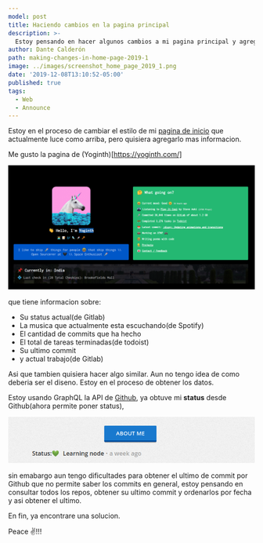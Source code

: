 ```yaml
---
model: post
title: Haciendo cambios en la pagina principal
description: >- 
  Estoy pensando en hacer algunos cambios a mi pagina principal y agregarle mas informacion.
author: Dante Calderón
path: making-changes-in-home-page-2019-1
image: ../images/screenshot_home_page_2019_1.png
date: '2019-12-08T13:10:52-05:00'
published: true
tags:
  - Web
  - Announce
---
```


Estoy en el proceso de cambiar el estilo de mi [pagina de inicio](https://5d904aa582636f00090fd93e--dantecalderon.netlify.com/) que actualmente luce como arriba, pero quisiera agregarlo mas informacion.

Me gusto la pagina de (Yoginth)[https://yoginth.com/] 

![Yoginth website](../images/yoginth_website_home_2019_1.png)

que tiene informacion sobre:

- Su status actual(de Gitlab)
- La musica que actualmente esta escuchando(de Spotify)
- El cantidad de commits que ha hecho
- El total de tareas terminadas(de todoist)
- Su ultimo commit
- y actual trabajo(de Gitlab)

Asi que tambien quisiera hacer algo similar. Aun no tengo idea de como deberia ser el diseno.
Estoy en el proceso de obtener los datos.

Estoy usando GraphQL la API de [Github](https://developer.github.com/v4/), ya obtuve mi **status** desde Github(ahora permite poner status), 

![Status home page](../images/status_home_page_2019_1.png)

sin emabargo aun tengo dificultades para obtener el ultimo de commit por Github que no permite saber los commits en general, estoy pensando en consultar todos los repos, obtener su ultimo commit y ordenarlos por fecha y asi obtener el ultimo.

En fin, ya encontrare una solucion.

Peace ✌!!!